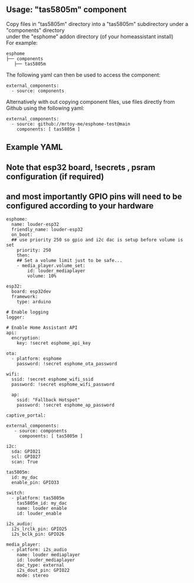
## Usage: "tas5805m" component
Copy files in "tas5805m" directory into a "tas5805m" subdirectory under a "components" directory<BR>
under the "esphome" addon directory (of your homeassistant install)<BR>
For example:
```
esphome
├── components
   ├── tas5805m
```
The following yaml can then be used to access the component:
```
external_components:
  - source: components
```
Alternatively with out copying component files, use files directly from Github using the following yaml:
```
external_components:
  - source: github://mrtoy-me/esphome-test@main
    components: [ tas5805m ]
```

## Example YAML
## Note that esp32 board, !secrets , psram configuration (if required)
## and most importantly GPIO pins will need to be configured according to your hardware
```
esphome:
  name: louder-esp32
  friendly_name: louder-esp32
  on_boot:
  ## use priority 250 so gpio and i2c dac is setup before volume is set
    priority: 250
    then:
    ## Set a volume limit just to be safe...
    - media_player.volume_set:
        id: louder_mediaplayer
        volume: 10%

esp32:
  board: esp32dev
  framework:
    type: arduino

# Enable logging
logger:

# Enable Home Assistant API
api:
  encryption:
    key: !secret esphome_api_key

ota:
  - platform: esphome
    password: !secret esphome_ota_password

wifi:
  ssid: !secret esphome_wifi_ssid
  password: !secret esphome_wifi_password

  ap:
    ssid: "Fallback Hotspot"
    password: !secret esphome_ap_password

captive_portal:

external_components:
   - source: components
     components: [ tas5805m ]

i2c:
  sda: GPIO21
  scl: GPIO27
  scan: True

tas5805m:
  id: my_dac
  enable_pin: GPIO33

switch:
  - platform: tas5805m
    tas5805m_id: my_dac
    name: louder enable
    id: louder_enable

i2s_audio:
  i2s_lrclk_pin: GPIO25
  i2s_bclk_pin: GPIO26

media_player:
  - platform: i2s_audio
    name: louder mediaplayer
    id: louder_mediaplayer
    dac_type: external
    i2s_dout_pin: GPIO22
    mode: stereo
```